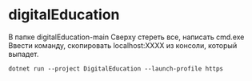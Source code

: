 # digitalEducation
В папке digitalEducation-main
Сверху стереть все, написать cmd.exe
Ввести команду, скопировать localhost:XXXX из консоли, который выпадет.
```
dotnet run --project DigitalEducation --launch-profile https
```
